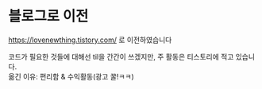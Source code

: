 # 블로그로 이전
https://lovenewthing.tistory.com/
로 이전하였습니다     

코드가 필요한 것들에 대해선 til을 간간이 쓰겠지만, 주 활동은 티스토리에 적고 있습니다.   
옮긴 이유: 편리함 & 수익활동(광고 꿀!ㅋㅋ)
